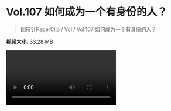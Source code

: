 # Vol.107 如何成为一个有身份的人？

> 回形针PaperClip / Vol / Vol.107 如何成为一个有身份的人？

**视频大小**: 33.28 MB

<div class="video"><video src="https://file.hsyhx.top/archive/PaperClip/Vol/107.mp4" controls preload>🤔 您的浏览器不支持 video 标签</video></div>